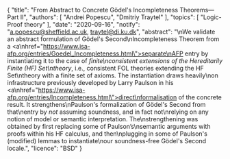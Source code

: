 {
    "title": "From Abstract to Concrete G&ouml;del's Incompleteness Theorems&mdash;Part II",
    "authors": [
        "Andrei Popescu",
        "Dmitriy Traytel"
    ],
    "topics": [
        "Logic-Proof theory"
    ],
    "date": "2020-09-16",
    "notify": "a.popescu@sheffield.ac.uk, traytel@di.ku.dk",
    "abstract": "\nWe validate an abstract formulation of G&ouml;del's Second\nIncompleteness Theorem from a <a\nhref=\"https://www.isa-afp.org/entries/Goedel_Incompleteness.html\">separate\nAFP entry</a> by instantiating it to the case of <i>finite\nconsistent extensions of the Hereditarily Finite (HF) Set\ntheory</i>, i.e., consistent FOL theories extending the HF Set\ntheory with a finite set of axioms.  The instantiation draws heavily\non infrastructure previously developed by Larry Paulson in his <a\nhref=\"https://www.isa-afp.org/entries/Incompleteness.html\">direct\nformalisation of the concrete result</a>. It strengthens\nPaulson's formalization of G&ouml;del's Second from that\nentry by <i>not</i> assuming soundness, and in fact not\nrelying on any notion of model or semantic interpretation. The\nstrengthening was obtained by first replacing some of Paulson’s\nsemantic arguments with proofs within his HF calculus, and then\nplugging in some of Paulson's (modified) lemmas to instantiate\nour soundness-free G&ouml;del's Second locale.",
    "licence": "BSD"
}